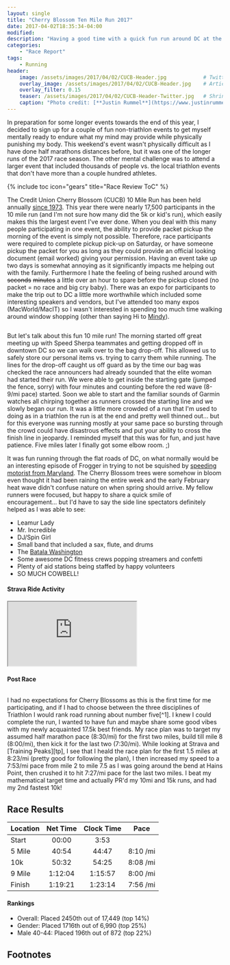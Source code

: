 ```yaml
---
layout: single
title: "Cherry Blossom Ten Mile Run 2017"
date: 2017-04-02T18:35:34-04:00
modified:
description: "Having a good time with a quick fun run around DC at the Credit Union Cherry Blossom 10 Mile Run"
categories:
    - "Race Report"
tags:
    - Running
header:
    image: /assets/images/2017/04/02/CUCB-Header.jpg            # Twitter (use 'overlay_image')
    overlay_image: /assets/images/2017/04/02/CUCB-Header.jpg    # Article header at 2048x768
    overlay_filter: 0.15
    teaser: /assets/images/2017/04/02/CUCB-Header-Twitter.jpg   # Shrink image to 575x216
    caption: "Photo credit: [**Justin Rummel**](https://www.justinrummel.com)"
---
```

In preparation for some longer events towards the end of this year, I decided to sign up for a couple of fun non-triathlon events to get myself mentally ready to endure what my mind may provide while physically punishing my body.  This weekend's event wasn't physically difficult as I have done half marathons distances before, but it was one of the longer runs of the 2017 race season.  The other mental challenge was to attend a larger event that included thousands of people vs. the local triathlon events that don't have more than a couple hundred athletes.

<!-- Table of Contents -->
{% include toc icon="gears" title="Race Review ToC" %}

The Credit Union Cherry Blossom (CUCB) 10 Mile Run has been held annually [since 1973][wikipedia].  This year there were nearly 17,500 participants in the 10 mile run (and I'm not sure how many did the 5k or kid's run), which easily makes this the largest event I've ever done.  When you deal with this many people participating in one event, the ability to provide packet pickup the morning of the event is simply not possible.  Therefore, race participants were required to complete pickup pick-up on Saturday, or have someone pickup the packet for you as long as they could provide an official looking document (email worked) giving your permission.  Having an event take up two days is somewhat annoying as it significantly impacts me helping out with the family.  Furthermore I hate the feeling of being rushed around with ~~seconds~~ ~~minutes~~ a little over an hour to spare before the pickup closed (no packet = no race and big cry baby).  There was an expo for participants to make the trip out to DC a little more worthwhile which included some interesting speakers and vendors, but I've attended too many expos (MacWorld/MacIT) so I wasn't interested in spending too much time walking around window shopping (other than saying Hi to [Mindy][mindy]).

<p class="align-right"><a href="{{ site.url }}/assets/images/2017/04/02/635638_251016368_XLarge.jpg"><img src="{{ site.url }}/assets/images/2017/04/02/635638_251016368_Medium.jpg" alt="" /></a></p>But let's talk about this fun 10 mile run!  The morning started off great meeting up with Speed Sherpa teammates and getting dropped off in downtown DC so we can walk over to the bag drop-off.  This allowed us to safely store our personal items vs. trying to carry them while running.  The lines for the drop-off caught us off guard as by the time our bag was checked the race announcers had already sounded that the elite woman had started their run.  We were able to get inside the starting gate (jumped the fence, sorry) with four minutes and counting before the red wave (8-9/mi pace) started.  Soon we able to start and the familiar sounds of Garmin watches all chirping together as runners crossed the starting line and we slowly began our run.  It was a little more crowded of a run that I'm used to doing as in a triathlon the run is at the end and pretty well thinned out... but for this everyone was running mostly at your same pace so bursting through the crowd could have disastrous effects and put your ability to cross the finish line in jeopardy.  I reminded myself that this was for fun, and just have patience.  Five miles later I finally got some elbow room.  ;)

It was fun running through the flat roads of DC, on what normally would be an interesting episode of Frogger in trying to not be squished by [speeding motorist from Maryland][MD_Driver_in_DC].  The Cherry Blossom trees were somehow in bloom even thought it had been raining the entire week and the early February heat wave didn't confuse nature on when spring should arrive.  My fellow runners were focused, but happy to share a quick smile of encouragement... but I'd have to say the side line spectators definitely helped as I was able to see:

- Leamur Lady
- Mr. Incredible
- DJ/Spin Girl
- Small band that included a sax, flute, and drums
- The [Batala Washington][batalawashington]
- Some awesome DC fitness crews popping streamers and confetti
- Plenty of aid stations being staffed by happy volunteers
- SO MUCH COWBELL!

<!-- Strava Frame -->
#### Strava Ride Activity
<div class="embed-container embed-container-16x9">
    <iframe src='https://www.strava.com/activities/924877103/embed/17e85200c7791a1da4a72e1a3f18c00f32dcea1a' webkitAllowFullScreen mozallowfullscreen allowFullScreen></iframe>
</div>


#### Post Race

<p class="align-right"><a href="{{ site.url }}/assets/images/2017/04/02/635638_251078834_XLarge.jpg"><img src="{{ site.url }}/assets/images/2017/04/02/635638_251078834_Medium.jpg" alt="" /></a></p>I had no expectations for Cherry Blossoms as this is the first time for me participating, and if I had to choose between the three disciplines of Triathlon I would rank road running about number five[^1].  I knew I could complete the run, I wanted to have fun and maybe share some good vibes with my newly acquainted 17.5k best friends.  My race plan was to target my assumed half marathon pace (8:30/mi) for the first two miles, build till mile 8 (8:00/mi), then kick it for the last two (7:30/mi).  While looking at Strava and [Training Peaks][tp], I see that I heald the race plan for the first 1.5 miles at 8:23/mi (pretty good for following the plan), I then increased my speed to a 7:53/mi pace from mile 2 to mile 7.5 as I was going around the bend at Hains Point, then crushed it to hit 7:27/mi pace for the last two miles.  I beat my mathematical target time and actually PR'd my 10mi and 15k runs, and had my 2nd fastest 10k!


Race Results
---

| Location | Net Time | Clock Time | Pace |
|:-------|:-------:|:-------:|:--------:|
| Start  | 00:00   | 3:53    |          |
| 5 Mile | 40:54   | 44:47   | 8:10 /mi |
| 10k    | 50:32   | 54:25   | 8:08 /mi |
| 9 Mile | 1:12:04 | 1:15:57 | 8:00 /mi |
| Finish | 1:19:21 | 1:23:14 | 7:56 /mi |

#### Rankings

- Overall: Placed 2450th out of 17,449 (top 14%)
- Gender: Placed 1716th out of 6,990 (top 25%)
- Male 40-44: Placed 196th out of 872 (top 22%)


Footnotes
---

[^1]: Sport ranking is: Ride my Tri bike, ride my Mountain bike, trail running, ride my road bike, then road running.  Open water swimming is last.  VERY VERY LAST.

[wikipedia]: https://en.wikipedia.org/wiki/Cherry_Blossom_Ten_Mile_Run
[mindy]: http://delmosports.com/about
[tp]: http://tpks.ws/0WEjo
[MD_Driver_in_DC]: https://twitter.com/MD_Driver_in_DC
[batalawashington]: https://www.facebook.com/batalawashington/
